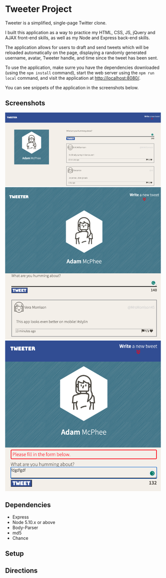 # Tweeter Project

Tweeter is a simplified, single-page Twitter clone.

I built this application as a way to practice my HTML, CSS, JS, jQuery and AJAX front-end skills, as well as my Node and Express back-end skills.

The application allows for users to draft and send tweets which will be reloaded automatically on the page, displaying a randomly generated username, avatar, Tweeter handle, and time since the tweet has been sent. 

To use the application, make surre you have the dependencies downloaded (using the `npm install` command), start the web server using the `npm run local` command, and visit the application at <http://localhost:8080/>.

You can see snippets of the application in the screenshots below.

## Screenshots

!['Screenshot of desktop version of application.](https://github.com/adkmcphee/tweeter/blob/master/docs/Tweeter-Page.png?raw=true)
!['Screenshot of mobile/tablet version of application.](https://github.com/adkmcphee/tweeter/blob/master/docs/Tweeter-Mobile%20and%20Tablet.png?raw=true)
!['Screenshot of example error of tweet that is too long.'](https://github.com/adkmcphee/tweeter/blob/master/docs/Tweeter-Keep%20It%20Short.png?raw=true)



## Dependencies

- Express
- Node 5.10.x or above
- Body-Parser
- md5
- Chance

## Setup
## Directions
